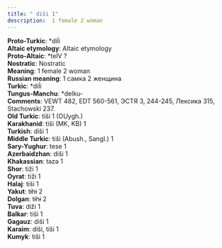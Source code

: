 ```yaml
---
title: " diši 1"
description:  1 female 2 woman
---
```


<strong>Proto-Turkic</strong>:  *diĺi<br>
<strong>Altaic etymology</strong>:  Altaic etymology<br>
<strong> Proto-Altaic</strong>:  *teĺV ?<br>
<strong>Nostratic</strong>:  Nostratic<br>
<strong>Meaning</strong>:  1 female 2 woman<br>
<strong>Russian meaning</strong>:  1 самка 2 женщина<br>
<strong>Turkic</strong>:  *diĺi<br>
<strong>Tungus-Manchu</strong>:  *delku-<br>
<strong>Comments</strong>:  VEWT 482, EDT 560-561, ЭСТЯ 3, 244-245, Лексика 315, Stachowski 237.<br>
<strong>Old Turkic</strong>:  tiši 1 (OUygh.)<br>
<strong>Karakhanid</strong>:  tiši (MK, KB) 1<br>
<strong>Turkish</strong>:  diši 1<br>
<strong>Middle Turkic</strong>:  tiši (Abush., Sangl.) 1<br>
<strong>Sary-Yughur</strong>:  tese 1<br>
<strong>Azerbaidzhan</strong>:  diši 1<br>
<strong>Khakassian</strong>:  tǝzǝ 1<br>
<strong>Shor</strong>:  tiži 1<br>
<strong>Oyrat</strong>:  tiži 1<br>
<strong>Halaj</strong>:  tiši 1<br>
<strong>Yakut</strong>:  tɨhɨ 2<br>
<strong>Dolgan</strong>:  tɨhɨ 2<br>
<strong>Tuva</strong>:  diži 1<br>
<strong>Balkar</strong>:  tiši 1<br>
<strong>Gagauz</strong>:  diši 1<br>
<strong>Karaim</strong>:  diši, tiši 1<br>
<strong>Kumyk</strong>:  tiši 1<br>


